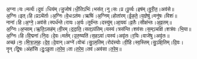 

  
अ॒ग्ना।यः।मर्त्यः॑।दुवः॑।धिय॑म्।जु॒जोष॑।धी॒तिऽभिः॑।भस॑त्।नु।सः।प्र।पू॒र्व्यः।इष॑म्।वु॒री॒त॒।अव॑से॥  
अ॒ग्निः।इत्।हि।प्रऽचे॑र्ताः।अ॒ग्निः।वे॒धःऽत॑मः।ऋषिः॑।अ॒ग्निम्।होता॑रम्।ई॒ळ॒ते॒।य॒ज्ञेषु॑।मनु॑षः।विशः॑॥  
नाना॑।हि।अ॒ग्ने॒।अव॑से।स्पर्ध॑न्ते।रायः।अ॒र्यः।तूर्व॑न्तः।दस्यु॑म्।आ॒यवः॑।व्र॒तैः।सीक्ष॑न्तः।अ॒व्र॒तम्॥  
अ॒ग्निः।अ॒प्साम्।ऋ॒ति॒ऽसह॑म्।वी॒रम्।द॒दा॒ति॒।सत्ऽप॑तिम्।यस्य॑।त्रस॑न्ति।शव॑सः।स॒म्ऽचक्षि॑।शत्र॑वः।भि॒या॥  
अ॒ग्निः।हि।वि॒द्मना॑।नि॒दः।दे॒वः।मर्त॑म्।उ॒रु॒ष्यति॑।स॒हऽवा॑।यस्य॑।अवृ॑तः।र॒यिः।वाजे॑षु।अवृ॑तः॥  
अच्छ॑।नः॒।मि॒त्र॒ऽम॒हः॒।दे॒व॒।दे॒वान्।अग्ने॑।वोचः॑।सु॒ऽम॒तिम्।रोद॑स्योः।वी॒हि।स्व॒स्तिम्।सु॒ऽक्षि॒तिम्।दि॒वः।नॄन्।द्वि॒षः।अंहां॑सि।दुः॒ऽइ॒ता।त॒रे॒म॒।ता।त॒रे॒म॒।तव॑।अव॑सा।त॒रे॒म॒॥  
